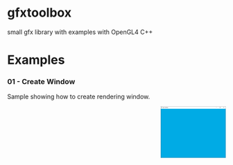 # gfxtoolbox
small gfx library with examples with OpenGL4 C++

# Examples

### 01 - Create Window

Sample showing how to create rendering window.

<img src="./screenshots/01_example.PNG" width="150px" align="right">

